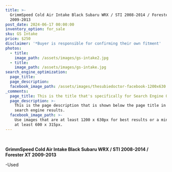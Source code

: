 ```yaml
---
title: >-
  GrimmSpeed Cold Air Intake Black Subaru WRX / STI 2008-2014 / Forester XT
  2009-2013
post_date: 2024-06-17 00:00:00
inventory_option: for_sale
sku: GS Intake
price: $250
disclaimer: '*Buyer is responsible for confirming their own fitment'
photos:
  - title:
    image_path: /assets/images/gs-intake2.jpg
  - title:
    image_path: /assets/images/gs-intake.jpg
search_engine_optimization:
  page_title:
  page_description:
  facebook_image_path: /assets/images/thesubiedoctor-facebook-1200x630.png
_comments:
  page_title: This is the title that's specifically for Search Engine Optimization.
  page_description: >-
    This is the page description that is shown below the page title in the
    search engine results.
  facebook_image_path: >-
    Use images that are at least 1200 x 630px for best results or a minimum of
    at least 600 x 315px.
---
```

&nbsp;

**GrimmSpeed Cold Air Intake Black Subaru WRX / STI 2008-2014 / Forester XT 2009-2013**

\-Used

&nbsp;